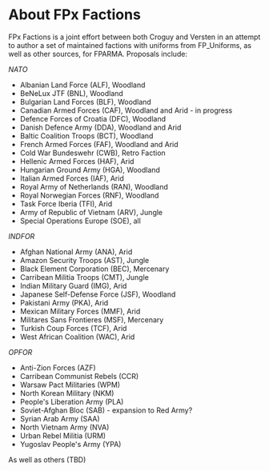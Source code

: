 About FPx Factions
======

FPx Factions is a joint effort between both Croguy and Versten in an attempt to author a set of maintained factions with uniforms from FP_Uniforms, as well as other sources, for FPARMA. Proposals include: 

_NATO_
* Albanian Land Force (ALF), Woodland
* BeNeLux JTF (BNL), Woodland
* Bulgarian Land Forces (BLF), Woodland
* Canadian Armed Forces (CAF), Woodland and Arid - in progress
* Defence Forces of Croatia (DFC), Woodland
* Danish Defence Army (DDA), Woodland and Arid
* Baltic Coalition Troops (BCT), Woodland
* French Armed Forces (FAF), Woodland and Arid
* Cold War Bundeswehr (CWB), Retro Faction
* Hellenic Armed Forces (HAF), Arid
* Hungarian Ground Army (HGA), Woodland
* Italian Armed Forces (IAF), Arid
* Royal Army of Netherlands (RAN), Woodland
* Royal Norwegian Forces (RNF), Woodland
* Task Force Iberia (TFI), Arid
* Army of Republic of Vietnam (ARV), Jungle
* Special Operations Europe (SOE), all

_INDFOR_
* Afghan National Army (ANA), Arid
* Amazon Security Troops (AST), Jungle
* Black Element Corporation (BEC), Mercenary
* Carribean Militia Troops (CMT), Jungle
* Indian Military Guard (IMG), Arid
* Japanese Self-Defense Force (JSF), Woodland
* Pakistani Army (PKA), Arid
* Mexican Military Forces (MMF), Arid
* Militares Sans Frontieres (MSF), Mercenary
* Turkish Coup Forces (TCF), Arid
* West African Coalition (WAC), Arid

_OPFOR_
* Anti-Zion Forces (AZF)
* Carribean Communist Rebels (CCR)
* Warsaw Pact Militaries (WPM)
* North Korean Military (NKM)
* People's Liberation Army (PLA)
* Soviet-Afghan Bloc (SAB) - expansion to Red Army?
* Syrian Arab Army (SAA)
* North Vietnam Army (NVA)
* Urban Rebel Militia (URM)
* Yugoslav People's Army (YPA)

As well as others (TBD)

